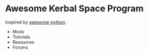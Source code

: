 # Awesome Kerbal Space Program

Inspired by [awesome-python](https://github.com/vinta/awesome-python).

- Mods
- Tutorials
- Resources
- Forums